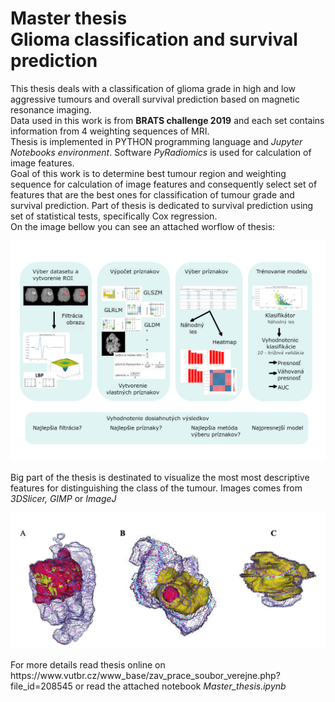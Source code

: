 # Master thesis <br> Glioma classification and survival prediction 
This thesis deals with a classification of glioma grade in high and low aggressive tumours and overall  survival  prediction  based  on  magnetic  resonance  imaging. <br> Data  used  in  this  work  is from <b>BRATS challenge 2019</b> and each set contains information from 4 weighting sequences of MRI. <br> Thesis  is  implemented  in  PYTHON  programming  language  and <i>Jupyter  Notebooks environment</i>. Software <i>PyRadiomics</i> is used for calculation of image features. <br> Goal of this work is to determine best tumour region  and weighting sequence for calculation  of image features and consequently select set of features that are the best ones for classification of tumour grade and survival prediction. Part of thesis is dedicated to survival prediction using set of statistical tests, specifically Cox regression. <br>
 On the image bellow you can see an attached worflow of thesis:<br>
 <p align="center">
 <img src="https://github.com/koles289/Glioma_classification_and_survival_prediction/blob/master/thesis_worflow.png" width="600"> 
 </p>
 

Big part of the thesis is destinated to visualize the most most descriptive features for distinguishing the class of the tumour. Images comes from <i>3DSlicer, GIMP </i> or <i>ImageJ</i><br>
<p align="center">
 <img src="https://github.com/koles289/Glioma_classification_and_survival_prediction/blob/master/brain_features.png" width="600"> 
</p>
For more details read thesis online on https://www.vutbr.cz/www_base/zav_prace_soubor_verejne.php?file_id=208545 or read the attached notebook <i>Master_thesis.ipynb</i> 
